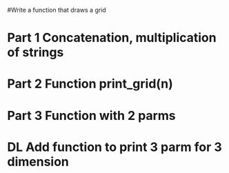 #Write a function that draws a grid
# Part 1 Concatenation, multiplication of strings
# Part 2 Function print_grid(n)
# Part 3 Function with 2 parms
# DL Add function to print 3 parm for 3 dimension
